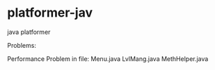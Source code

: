 # platformer-jav
java platformer

Problems:

Performance Problem in file:
Menu.java
LvlMang.java
MethHelper.java
